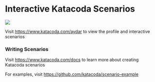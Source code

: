 # Interactive Katacoda Scenarios

[![](http://shields.katacoda.com/katacoda/aydar/count.svg)](https://www.katacoda.com/aydar "Get your profile on Katacoda.com")

Visit https://www.katacoda.com/aydar to view the profile and interactive scenarios

### Writing Scenarios
Visit https://www.katacoda.com/docs to learn more about creating Katacoda scenarios

For examples, visit https://github.com/katacoda/scenario-example
